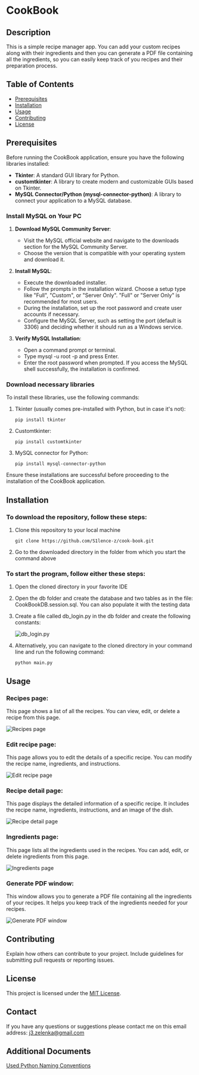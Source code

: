 # CookBook

## Description
This is a simple recipe manager app. You can add your custom recipes along with their ingredients and then you can generate a PDF file containing all the ingredients, so you can easily keep track of you recipes and their preparation process.

## Table of Contents
- [Prerequisites](#prerequisites)
- [Installation](#installation)
- [Usage](#usage)
- [Contributing](#contributing)
- [License](#license)

## Prerequisites
Before running the CookBook application, ensure you have the following libraries installed:

- **Tkinter**: A standard GUI library for Python.
- **customtkinter**: A library to create modern and customizable GUIs based on Tkinter.
- **MySQL Connector/Python (mysql-connector-python)**: A library to connect your application to a MySQL database.

### Install MySQL on Your PC
1. **Download MySQL Community Server**:

    - Visit the MySQL official website and navigate to the downloads section for the MySQL Community Server.
    - Choose the version that is compatible with your operating system and download it.

2. **Install MySQL**:

    - Execute the downloaded installer.
    - Follow the prompts in the installation wizard. Choose a setup type like "Full", "Custom", or "Server Only". "Full" or "Server Only" is recommended for most users.
    - During the installation, set up the root password and create user accounts if necessary.
    - Configure the MySQL Server, such as setting the port (default is 3306) and deciding whether it should run as a Windows service.

3. **Verify MySQL Installation**:

    - Open a command prompt or terminal.
    - Type mysql -u root -p and press Enter.
    - Enter the root password when prompted. If you access the MySQL shell successfully, the installation is confirmed.

### Download necessary libraries
To install these libraries, use the following commands:

1. Tkinter (usually comes pre-installed with Python, but in case it's not):
   ```
   pip install tkinter
   ```

2. Customtkinter:
    ```
    pip install customtkinter
    ```

3. MySQL connector for Python:
    ```
    pip install mysql-connector-python
    ```

Ensure these installations are successful before proceeding to the installation of the CookBook application.

## Installation
### To download the repository, follow these steps:

1. Clone this repository to your local machine
   ```
   git clone https://github.com/S1lence-z/cook-book.git
   ```

2. Go to the downloaded directory in the folder from which you start the command above

### To start the program, follow either these steps:

1. Open the cloned directory in your favorite IDE

2. Open the db folder and create the database and two tables as in the file: CookBookDB.session.sql. You can also populate it with the testing data

3. Create a file called db_login.py in the db folder and create the following constants:

    ![db_login.py](./docs/db_login_example.png)

4. Alternatively, you can navigate to the cloned directory in your command line and run the following command:
    ```
    python main.py
    ```

## Usage
### Recipes page:
This page shows a list of all the recipes. You can view, edit, or delete a recipe from this page.

![Recipes page](./docs/recipes_page.png)

### Edit recipe page:
This page allows you to edit the details of a specific recipe. You can modify the recipe name, ingredients, and instructions.

![Edit recipe page](./docs/edit_recipe_page.png)

### Recipe detail page:
This page displays the detailed information of a specific recipe. It includes the recipe name, ingredients, instructions, and an image of the dish.

![Recipe detail page](./docs/recipe_detail_page.png)

### Ingredients page:
This page lists all the ingredients used in the recipes. You can add, edit, or delete ingredients from this page.

![Ingredients page](./docs/ingredients_page.png)

### Generate PDF window:
This window allows you to generate a PDF file containing all the ingredients of your recipes. It helps you keep track of the ingredients needed for your recipes.

![Generate PDF window](./docs/generate_pdf_window.png)

## Contributing
Explain how others can contribute to your project. Include guidelines for submitting pull requests or reporting issues.

## License
This project is licensed under the [MIT License](https://opensource.org/licenses/MIT).

## Contact
If you have any questions or suggestions please contact me on this email address:
j3.zelenka@gmail.com

## Additional Documents
[Used Python Naming Conventions](./docs/python_naming_conventions.md)
